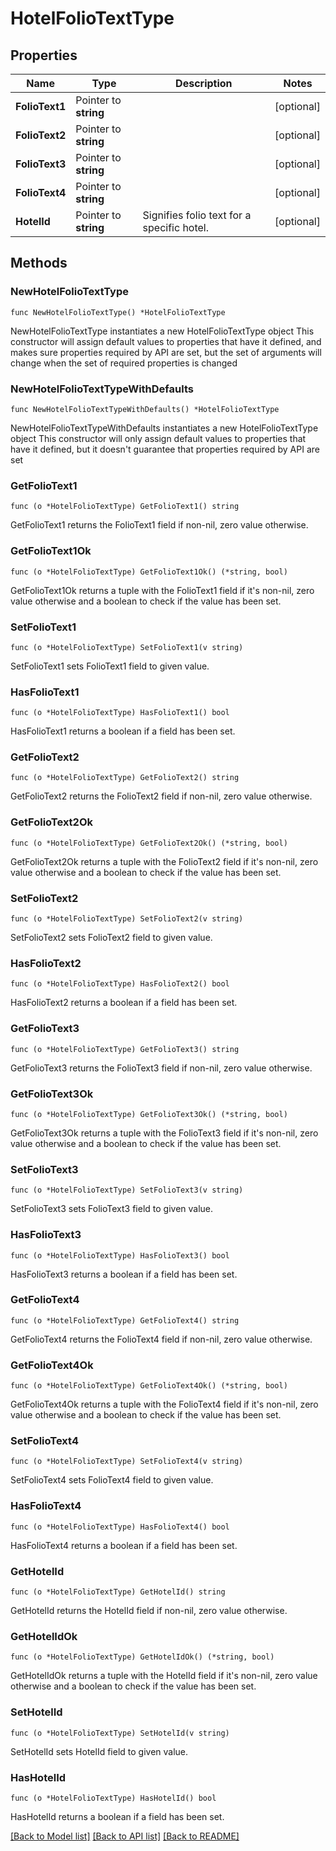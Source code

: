 # HotelFolioTextType

## Properties

Name | Type | Description | Notes
------------ | ------------- | ------------- | -------------
**FolioText1** | Pointer to **string** |  | [optional] 
**FolioText2** | Pointer to **string** |  | [optional] 
**FolioText3** | Pointer to **string** |  | [optional] 
**FolioText4** | Pointer to **string** |  | [optional] 
**HotelId** | Pointer to **string** | Signifies folio text for a specific hotel. | [optional] 

## Methods

### NewHotelFolioTextType

`func NewHotelFolioTextType() *HotelFolioTextType`

NewHotelFolioTextType instantiates a new HotelFolioTextType object
This constructor will assign default values to properties that have it defined,
and makes sure properties required by API are set, but the set of arguments
will change when the set of required properties is changed

### NewHotelFolioTextTypeWithDefaults

`func NewHotelFolioTextTypeWithDefaults() *HotelFolioTextType`

NewHotelFolioTextTypeWithDefaults instantiates a new HotelFolioTextType object
This constructor will only assign default values to properties that have it defined,
but it doesn't guarantee that properties required by API are set

### GetFolioText1

`func (o *HotelFolioTextType) GetFolioText1() string`

GetFolioText1 returns the FolioText1 field if non-nil, zero value otherwise.

### GetFolioText1Ok

`func (o *HotelFolioTextType) GetFolioText1Ok() (*string, bool)`

GetFolioText1Ok returns a tuple with the FolioText1 field if it's non-nil, zero value otherwise
and a boolean to check if the value has been set.

### SetFolioText1

`func (o *HotelFolioTextType) SetFolioText1(v string)`

SetFolioText1 sets FolioText1 field to given value.

### HasFolioText1

`func (o *HotelFolioTextType) HasFolioText1() bool`

HasFolioText1 returns a boolean if a field has been set.

### GetFolioText2

`func (o *HotelFolioTextType) GetFolioText2() string`

GetFolioText2 returns the FolioText2 field if non-nil, zero value otherwise.

### GetFolioText2Ok

`func (o *HotelFolioTextType) GetFolioText2Ok() (*string, bool)`

GetFolioText2Ok returns a tuple with the FolioText2 field if it's non-nil, zero value otherwise
and a boolean to check if the value has been set.

### SetFolioText2

`func (o *HotelFolioTextType) SetFolioText2(v string)`

SetFolioText2 sets FolioText2 field to given value.

### HasFolioText2

`func (o *HotelFolioTextType) HasFolioText2() bool`

HasFolioText2 returns a boolean if a field has been set.

### GetFolioText3

`func (o *HotelFolioTextType) GetFolioText3() string`

GetFolioText3 returns the FolioText3 field if non-nil, zero value otherwise.

### GetFolioText3Ok

`func (o *HotelFolioTextType) GetFolioText3Ok() (*string, bool)`

GetFolioText3Ok returns a tuple with the FolioText3 field if it's non-nil, zero value otherwise
and a boolean to check if the value has been set.

### SetFolioText3

`func (o *HotelFolioTextType) SetFolioText3(v string)`

SetFolioText3 sets FolioText3 field to given value.

### HasFolioText3

`func (o *HotelFolioTextType) HasFolioText3() bool`

HasFolioText3 returns a boolean if a field has been set.

### GetFolioText4

`func (o *HotelFolioTextType) GetFolioText4() string`

GetFolioText4 returns the FolioText4 field if non-nil, zero value otherwise.

### GetFolioText4Ok

`func (o *HotelFolioTextType) GetFolioText4Ok() (*string, bool)`

GetFolioText4Ok returns a tuple with the FolioText4 field if it's non-nil, zero value otherwise
and a boolean to check if the value has been set.

### SetFolioText4

`func (o *HotelFolioTextType) SetFolioText4(v string)`

SetFolioText4 sets FolioText4 field to given value.

### HasFolioText4

`func (o *HotelFolioTextType) HasFolioText4() bool`

HasFolioText4 returns a boolean if a field has been set.

### GetHotelId

`func (o *HotelFolioTextType) GetHotelId() string`

GetHotelId returns the HotelId field if non-nil, zero value otherwise.

### GetHotelIdOk

`func (o *HotelFolioTextType) GetHotelIdOk() (*string, bool)`

GetHotelIdOk returns a tuple with the HotelId field if it's non-nil, zero value otherwise
and a boolean to check if the value has been set.

### SetHotelId

`func (o *HotelFolioTextType) SetHotelId(v string)`

SetHotelId sets HotelId field to given value.

### HasHotelId

`func (o *HotelFolioTextType) HasHotelId() bool`

HasHotelId returns a boolean if a field has been set.


[[Back to Model list]](../README.md#documentation-for-models) [[Back to API list]](../README.md#documentation-for-api-endpoints) [[Back to README]](../README.md)


